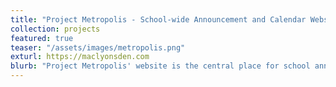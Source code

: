 ```yaml
---
title: "Project Metropolis - School-wide Announcement and Calendar Website"
collection: projects
featured: true
teaser: "/assets/images/metropolis.png"
exturl: https://maclyonsden.com
blurb: "Project Metropolis' website is the central place for school announcements as well as school-wide events. It also shows your timetable for the day."
---
```

